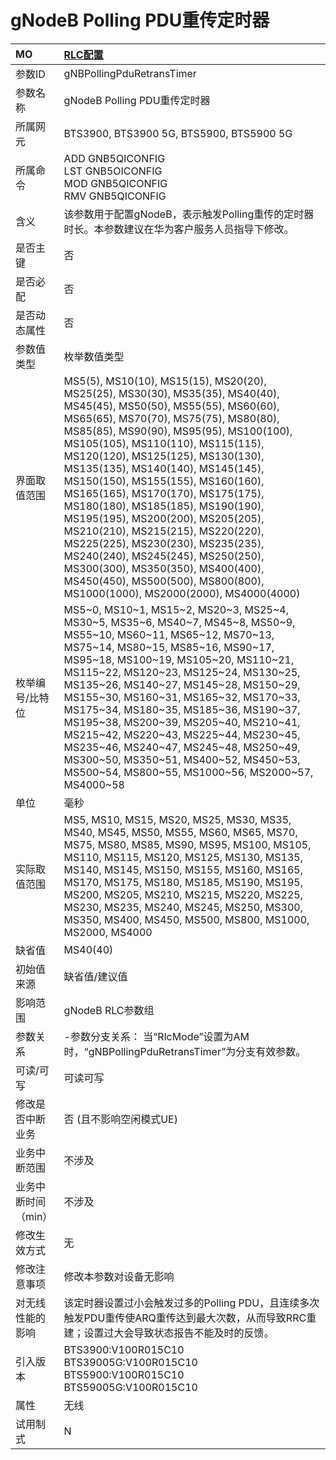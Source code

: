 # gNodeB Polling PDU重传定时器<table><thread><tr><th align = "left">MO</th><th align = "left"><a href = "index.html#gNodeB Polling PDU重传定时器-8">RLC配置</a></td></tr></thread><tbody><tr><td>参数ID</td><td>gNBPollingPduRetransTimer</td></tr><tr><td>参数名称</td><td>gNodeB Polling PDU重传定时器</td></tr><tr><td>所属网元</td><td>BTS3900, BTS3900 5G, BTS5900, BTS5900 5G</td></tr><tr><td>所属命令</td><td>ADD GNB5QICONFIG<br>LST GNB5OICONFIG<br>MOD GNB5QICONFIG<br>RMV GNB5QICONFIG</td></tr><tr><td>含义</td><td>该参数用于配置gNodeB，表示触发Polling重传的定时器时长。本参数建议在华为客户服务人员指导下修改。</td></tr><tr><td>是否主键</td><td>否</td></tr><tr><td>是否必配</td><td>否</td></tr><tr><td>是否动态属性</td><td>否</td></tr><tr><td>参数值类型</td><td>枚举数值类型</td></tr><tr><td>界面取值范围</td><td>MS5(5), MS10(10), MS15(15), MS20(20), MS25(25), MS30(30), MS35(35), MS40(40), MS45(45), MS50(50), MS55(55), MS60(60), MS65(65), MS70(70), MS75(75), MS80(80), MS85(85), MS90(90), MS95(95), MS100(100), MS105(105), MS110(110), MS115(115), MS120(120), MS125(125), MS130(130), MS135(135), MS140(140), MS145(145), MS150(150), MS155(155), MS160(160), MS165(165), MS170(170), MS175(175), MS180(180), MS185(185), MS190(190), MS195(195), MS200(200), MS205(205), MS210(210), MS215(215), MS220(220), MS225(225), MS230(230), MS235(235), MS240(240), MS245(245), MS250(250), MS300(300), MS350(350), MS400(400), MS450(450), MS500(500), MS800(800), MS1000(1000), MS2000(2000), MS4000(4000)</td></tr><tr><td>枚举编号/比特位</td><td>MS5~0, MS10~1, MS15~2, MS20~3, MS25~4, MS30~5, MS35~6, MS40~7, MS45~8, MS50~9, MS55~10, MS60~11, MS65~12, MS70~13, MS75~14, MS80~15, MS85~16, MS90~17, MS95~18, MS100~19, MS105~20, MS110~21, MS115~22, MS120~23, MS125~24, MS130~25, MS135~26, MS140~27, MS145~28, MS150~29, MS155~30, MS160~31, MS165~32, MS170~33, MS175~34, MS180~35, MS185~36, MS190~37, MS195~38, MS200~39, MS205~40, MS210~41, MS215~42, MS220~43, MS225~44, MS230~45, MS235~46, MS240~47, MS245~48, MS250~49, MS300~50, MS350~51, MS400~52, MS450~53, MS500~54, MS800~55, MS1000~56, MS2000~57, MS4000~58</td></tr><tr><td>单位</td><td>毫秒</td></tr><tr><td>实际取值范围</td><td>MS5, MS10, MS15, MS20, MS25, MS30, MS35, MS40, MS45, MS50, MS55, MS60, MS65, MS70, MS75, MS80, MS85, MS90, MS95, MS100, MS105, MS110, MS115, MS120, MS125, MS130, MS135, MS140, MS145, MS150, MS155, MS160, MS165, MS170, MS175, MS180, MS185, MS190, MS195, MS200, MS205, MS210, MS215, MS220, MS225, MS230, MS235, MS240, MS245, MS250, MS300, MS350, MS400, MS450, MS500, MS800, MS1000, MS2000, MS4000</td></tr><tr><td>缺省值</td><td>MS40(40)</td></tr><tr><td>初始值来源</td><td>缺省值/建议值</td></tr><tr><td>影响范围</td><td>gNodeB RLC参数组</td></tr><tr><td>参数关系</td><td>-参数分支关系：
当“RlcMode”设置为AM时，“gNBPollingPduRetransTimer”为分支有效参数。</td></tr><tr><td>可读/可写</td><td>可读可写</td></tr><tr><td>修改是否中断业务</td><td>否 (且不影响空闲模式UE)</td></tr><tr><td>业务中断范围</td><td>不涉及</td></tr><tr><td>业务中断时间（min）</td><td>不涉及</td></tr><tr><td>修改生效方式</td><td>无</td></tr><tr><td>修改注意事项</td><td>修改本参数对设备无影响</td></tr><tr><td>对无线性能的影响</td><td>该定时器设置过小会触发过多的Polling PDU，且连续多次触发PDU重传使ARQ重传达到最大次数，从而导致RRC重建；设置过大会导致状态报告不能及时的反馈。</td></tr><tr><td>引入版本</td><td>BTS3900:V100R015C10<br>BTS39005G:V100R015C10<br>BTS5900:V100R015C10<br>BTS59005G:V100R015C10</td></tr><tr><td>属性</td><td>无线</td></tr><tr><td>试用制式</td><td>N</td></tr></tbody></table>